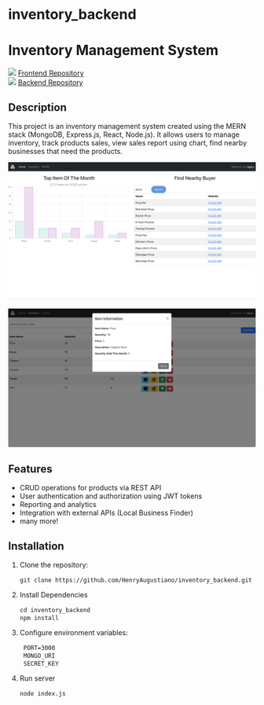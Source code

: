 # inventory_backend
# Inventory Management System

![](https://github.com/HenryAugustiano/inventory_frontend) [Frontend Repository](https://github.com/HenryAugustiano/inventory_frontend)  
![](https://github.com/HenryAugustiano/inventory_backend) [Backend Repository](https://github.com/HenryAugustiano/inventory_backend)

## Description
This project is an inventory management system created using the MERN stack (MongoDB, Express.js, React, Node.js).
It allows users to manage inventory, track products sales, view sales report using chart, find nearby businesses that need the products.

![Homepage](/imgs/home.png)
<br>
<br>
![Inventory](/imgs/inventory.png)


## Features
- CRUD operations for products via REST API
- User authentication and authorization using JWT tokens
- Reporting and analytics
- Integration with external APIs (Local Business Finder)
- many more!

## Installation
1. Clone the repository:
   ```
   git clone https://github.com/HenryAugustiano/inventory_backend.git
   ```
2. Install Dependencies
    ```
    cd inventory_backend
    npm install
    ```
3. Configure environment variables:
   ```
    PORT=3000
    MONGO_URI
    SECRET_KEY
    ```
4. Run server
   ```
   node index.js
   ```

